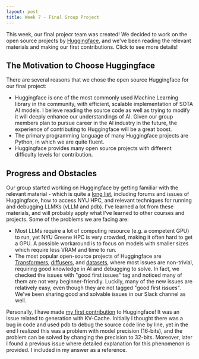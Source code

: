 ```yaml
---
layout: post
title: Week 7 - Final Group Project
---
```


This week, our final projecr team was created! We decided to work on the open source projects by [Huggingface](https://github.com/huggingface), and we've been reading the relevant materials and making our first contributions. Click to see more details!
<!--more-->

## The Motivation to Choose Huggingface
There are several reasons that we chose the open source Huggingface for our final project:
- Huggingface is one of the most commonly used Machine Learning library in the community, with efficient, scalable implementation of SOTA AI models. I believe reading the source code as well as trying to modify it will deeply enhance our understandings of AI. Given our group members plan to pursue career in the AI industry in the future, the experience of contributing to Huggingface will be a great boost.
- The primary programming language of many Huggingface projects are Python, in which we are quite fluent.
- Huggingface provides many open source projects with different difficulty levels for contribution. 

## Progress and Obstacles
Our group started working on Huggingface by getting familiar with the relevant material - which is quite a [long list](https://github.com/ossd-s25/wiki/wiki/Huggingface#short-term-goals-to-be-accomplished-in-the-next-week-or-so), including forums and issues of Huggingface, how to access NYU HPC, and relevant techniques for running and debugging LLMKs (vLLM and pdb). I've learned a lot from these materials, and will probably apply what I've learned to other courses and projects.
Some of the problems we are facing are:
- Most LLMs require a lot of computing resource (e.g. a competent GPU) to run, yet NYU Greene HPC is very crowded, making it often hard to get a GPU. A possible workaround is to focus on models with smaller sizes which require less VRAM and time to run.
- The most popular open-source projects of Huggingface are [Transformers](https://github.com/huggingface/transformers), [diffusers](https://github.com/huggingface/diffusers), and [datasets](https://github.com/huggingface/datasets), where most issues are non-trivial, requiring good knowledge in AI and debugging to solve. In fact, we checked the issues with "good first issues" tag and noticed many of them are not very beginner-friendly. Luckily, many of the new issues are relatively easy, even though they are not tagged "good first issues". We've been sharing good and solvable issues in our Slack channel as well.

Personally, I have made [my first contribution](https://github.com/huggingface/transformers/issues/36536) to Huggingface! It was an issue related to generation with KV-Cache. Initially I thought there was a bug in code and used pdb to debug the source code line by line, yet in the end I realized this was a problem with model precision (16-bits), and the problem can be solved by changing the precision to 32-bits. Moreover, later I found a previous issue where detailed explanation for this phenomenon is provided. I included in my answer as a reference.